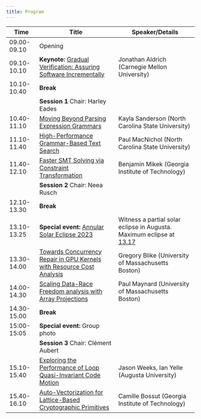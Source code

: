 ```yaml
--- 
title: Program
---
```



| Time        | Title                                                                                    | Speaker/Details |
|-------------|------------------------------------------------------------------------------------------|----------------------------------------------------|
| 09.00-09.10 | Opening                                                                                  |                                                    |
| 09.10-10.10 | __Keynote:__ [Gradual Verification: Assuring Software Incrementally](abstracts/keynote_abstract.txt) | Jonathan Aldrich (Carnegie Mellon University)      |
| 10.10-10.40 | __Break__                                                                                |                                                    |
|             | __Session 1__ Chair: Harley Eades                                                        |                                                    |
| 10.40-11.10 | [Moving Beyond Parsing Expression Grammars](abstracts/Moving_Beyond_Parsing_Expression_Grammars.pdf) | Kayla Sanderson (North Carolina State University)  |
| 11.10-11.40 | [High-Performance Grammar-Based Text Search](abstracts/High_Performance_Grammar-Based_Text_Search.pdf)| Paul MacNichol (North Carolina State University)   |
| 11.40-12.10 | [Faster SMT Solving via Constraint Transformation](abstracts/Faster_SMT_Solving_via_Constraint_Transformation.pdf) | Benjamin Mikek (Georgia Institute of Technology)   |
|             | __Session 2__ Chair: Neea Rusch                                                          |                                                    |
| 12.10-13.30 | __Break__  | |
| 13.10-13.25 | __Special event:__ [Annular Solar Eclipse 2023](https://science.nasa.gov/eclipses/future-eclipses/eclipse-2023/) | Witness a partial solar eclipse in Augusta. Maximum eclipse at [13.17](https://www.usca.edu/rpsec/events/annulareclipse2023) |
| 13.30-14.00 | [Towards Concurrency Repair in GPU Kernels with Resource Cost Analysis](abstracts/Towards_Concurrency_Repair_in_GPU_Kernels_with_Resource_Cost_Analysis.pdf)                   | Gregory Blike (University of Massachusetts Boston) |
| 14.00-14.30 | [Scaling Data-Race Freedom analysis with Array Projections](abstracts/Scaling_data-race_freedom_analysis_with_array_projections.pdf)                               | Paul Maynard (University of Massachusetts Boston)  |
| 14.30-15.00 | __Break__                                                                                |                                                    |
| 15:00-15:05 | __Special event:__ Group photo | |
|             | __Session 3__ Chair: Clément Aubert                                                      |                                                    |
| 15.10-15.40 | [Exploring the Performance of Loop Quasi-Invariant Code Motion](abstracts/Exploring_the_Performance_of_Loop_Quasi_Invariant_Code_Motion.pdf)                           | Jason Weeks, Ian Yelle (Augusta University)        |
| 15.40-16.10 | [Auto-Vectorization for Lattice-Based Cryptographic Primitives](abstracts/Auto-Vectorization_for_Lattice-BasedCryptographic_Primitives.pdf)                           | Camille Bossut (Georgia Institute of Technology)   |
